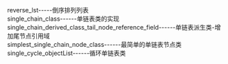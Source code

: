 reverse_lst-----倒序排列列表  
single_chain_class------单链表类的实现  
single_chain_derived_class_tail_node_reference_field------单链表派生类-增加尾节点引用域  
simplest_single_chain_node_class------最简单的单链表节点类  
single_cycle_objectList------循环单链表类